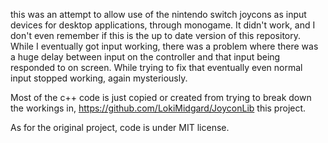 this was an attempt to allow use of the nintendo switch joycons as input devices for desktop applications, through monogame.
It didn't work, and I don't even remember if this is the up to date version of this repository. 
While I eventually got input working, there was a problem where there was a huge delay between input on the controller 
and that input being responded to on screen. 
While trying to fix that eventually even normal input stopped working, again mysteriously. 

Most of the c++ code is just copied or created from trying to break down the workings in,
https://github.com/LokiMidgard/JoyconLib
this project. 

As for the original project, code is under MIT license. 
